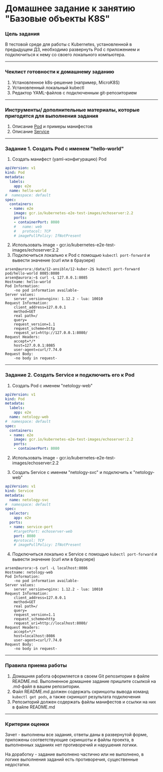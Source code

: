 # Домашнее задание к занятию "Базовые объекты K8S"

### Цель задания

В тестовой среде для работы с Kubernetes, установленной в предыдущем ДЗ, необходимо развернуть Pod с приложением и подключиться к нему со своего локального компьютера. 

------

### Чеклист готовности к домашнему заданию

1. Установленное k8s-решение (например, MicroK8S)
2. Установленный локальный kubectl
3. Редактор YAML-файлов с подключенным git-репозиторием

------

### Инструменты/ дополнительные материалы, которые пригодятся для выполнения задания

1. Описание [Pod](https://kubernetes.io/docs/concepts/workloads/pods/) и примеры манифестов
2. Описание [Service](https://kubernetes.io/docs/concepts/services-networking/service/)

------

### Задание 1. Создать Pod с именем "hello-world"

1. Создать манифест (yaml-конфигурацию) Pod
```yml
apiVersion: v1
kind: Pod
metadata:
  labels: 
    app: e2e
  name: hello-world
#  namespace: default
spec:
  containers:
  - name: e2e
    image: gcr.io/kubernetes-e2e-test-images/echoserver:2.2
    ports:
    - containerPort: 8080
    #   name: web
    #   protocol: TCP
    # imagePullPolicy: IfNotPresent
```

2. Использовать image - gcr.io/kubernetes-e2e-test-images/echoserver:2.2
3. Подключиться локально к Pod с помощью `kubectl port-forward` и вывести значение (curl или в браузере)

```shell
arsen@aurora:/data/12-ansible/12-kuber-2$ kubectl port-forward pod/hello-world 8085:8080
arsen@aurora:~$ curl -L 127.0.0.1:8085
Hostname: hello-world
Pod Information:
	-no pod information available-
Server values:
	server_version=nginx: 1.12.2 - lua: 10010
Request Information:
	client_address=127.0.0.1
	method=GET
	real path=/
	query=
	request_version=1.1
	request_scheme=http
	request_uri=http://127.0.0.1:8080/
Request Headers:
	accept=*/*  
	host=127.0.0.1:8085  
	user-agent=curl/7.74.0  
Request Body:
	-no body in request-
```
------
### Задание 2. Создать Service и подключить его к Pod
1. Создать Pod с именем "netology-web"
```yml
apiVersion: v1
kind: Pod
metadata:
  labels: 
    app: e2e
  name: netology-web
#  namespace: default
spec:
  containers:
  - name: e2e
    image: gcr.io/kubernetes-e2e-test-images/echoserver:2.2
    ports:
    - containerPort: 8080
```
2. Использовать image - gcr.io/kubernetes-e2e-test-images/echoserver:2.2

3. Создать Service с именем "netology-svc" и подключить к "netology-web"
```yml
apiVersion: v1
kind: Service
metadata:
  name: netology-svc
#  namespace: default
spec:
  selector: 
    app: e2e
  ports:
  - name: service-port
    #targetPort: echoserver-web
    port: 8080
    #protocol: TCP
    # imagePullPolicy: IfNotPresent
```
4. Подключиться локально к Service с помощью `kubectl port-forward` и вывести значение (curl или в браузере)

```shell
arsen@aurora:~$ curl -L localhost:8086
Hostname: netology-web
Pod Information:
	-no pod information available-
Server values:
	server_version=nginx: 1.12.2 - lua: 10010
Request Information:
	client_address=127.0.0.1
	method=GET
	real path=/
	query=
	request_version=1.1
	request_scheme=http
	request_uri=http://localhost:8080/
Request Headers:
	accept=*/*  
	host=localhost:8086  
	user-agent=curl/7.74.0  
Request Body:
	-no body in request-
```
------
### Правила приема работы

1. Домашняя работа оформляется в своем  Git репозитории в файле README.md. Выполненное домашнее задание пришлите ссылкой на .md-файл в вашем репозитории.
2. Файл README.md должен содержать скриншоты вывода команд `kubectl get pods`, а также скриншот результата подключения
3. Репозиторий должен содержать файлы манифестов и ссылки на них в файле README.md

------

### Критерии оценки
Зачет - выполнены все задания, ответы даны в развернутой форме, приложены соответствующие скриншоты и файлы проекта, в выполненных заданиях нет противоречий и нарушения логики.

На доработку - задание выполнено частично или не выполнено, в логике выполнения заданий есть противоречия, существенные недостатки.
